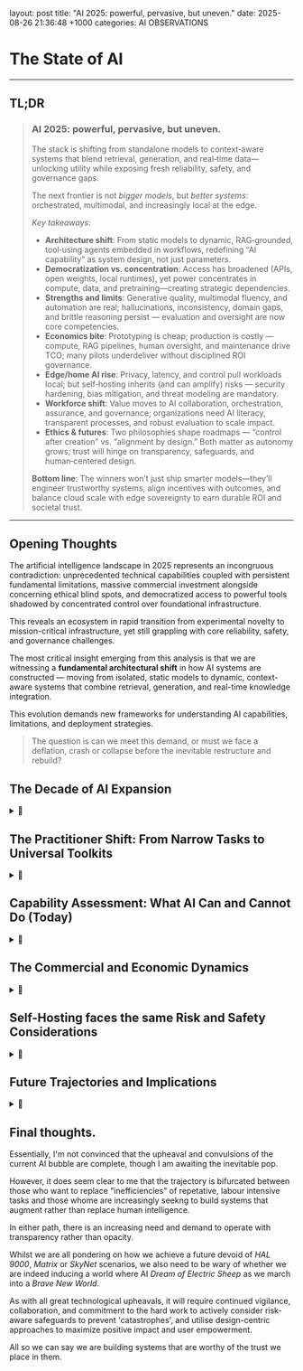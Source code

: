 layout: post
title: "AI 2025: powerful, pervasive, but uneven."
date: 2025-08-26 21:36:48 +1000
categories: AI OBSERVATIONS 

# The State of AI
---
## TL;DR

> ### AI 2025: powerful, pervasive, but uneven. 
>
> The stack is shifting from standalone models to context‑aware systems that blend retrieval, generation, and real‑time data—unlocking utility while exposing fresh reliability, safety, and governance gaps. 
>
> The next frontier is not _bigger models_, but _better systems_: orchestrated, multimodal, and increasingly local at the edge.
>
> _Key takeaways_:
> - __Architecture shift__: From static models to dynamic, RAG‑grounded, tool‑using agents embedded in workflows, redefining “AI capability” as system design, not just parameters.  
> - __Democratization vs. concentration__: Access has broadened (APIs, open weights, local runtimes), yet power concentrates in compute, data, and pretraining—creating strategic dependencies.  
> - __Strengths and limits__: Generative quality, multimodal fluency, and automation are real; hallucinations, inconsistency, domain gaps, and brittle reasoning persist — evaluation and oversight are now core competencies.  
> - __Economics bite__: Prototyping is cheap; production is costly — compute, RAG pipelines, human oversight, and maintenance drive TCO; many pilots underdeliver without disciplined ROI governance.  
> - __Edge/home AI rise__: Privacy, latency, and control pull workloads local; but self‑hosting inherits (and can amplify) risks — security hardening, bias mitigation, and threat modeling are mandatory.  
> - __Workforce shift__: Value moves to AI collaboration, orchestration, assurance, and governance; organizations need AI literacy, transparent processes, and robust evaluation to scale impact.  
>- __Ethics & futures__: Two philosophies shape roadmaps — “control after creation” vs. “alignment by design.” Both matter as autonomy grows; trust will hinge on transparency, safeguards, and human‑centered design.  
>
> __Bottom line__: The winners won’t just ship smarter models—they’ll engineer trustworthy systems, align incentives with outcomes, and balance cloud scale with edge sovereignty to earn durable ROI and societal trust.

---

## Opening Thoughts


The artificial intelligence landscape in 2025 represents an incongruous contradiction: unprecedented technical capabilities coupled with persistent fundamental limitations, massive commercial investment alongside concerning ethical blind spots, and democratized access to powerful tools shadowed by concentrated control over foundational infrastructure. 

This reveals an ecosystem in rapid transition from experimental novelty to mission-critical infrastructure, yet still grappling with core reliability, safety, and governance challenges.

The most critical insight emerging from this analysis is that we are witnessing a **fundamental architectural shift** in how AI systems are constructed — moving from isolated, static models to dynamic, context-aware systems that combine retrieval, generation, and real-time knowledge integration. 

This evolution demands new frameworks for understanding AI capabilities, limitations, and deployment strategies. 

> The question is can we meet this demand, or must we face a  deflation, crash or collapse before the inevitable restructure and rebuild?


## The Decade of AI Expansion 

<details><summary>📂</summary>

The last decade has witnessed one of the most extraordinary accelerations in the ongoing and rapid history of technology.

As artificial intelligence transitioned from a domain of _narrow, single-task machine learning_ systems to a broad, vibrant ecosystem of specialized and foundational models, it dwarfed every other technology advancement news.

In the mid-2010s, most machine learning breakthroughs centered on __“deep learning”__ — powerful, data-hungry neural networks that achieved superhuman results in very specific domains. 

Milestones like _DeepMind’s AlphaGo_ defeating the world champion in Go and the rollout of advanced image classifiers demonstrated that, with enough labeled data and compute, AI could outperform humans at _well-defined, single-modal tasks_ such as vision, speech, or pattern recognition.

Yet these models were limited in breadth — they could excel at one thing, but were unable to flexibly generalise or interact outside their narrow specialisations.

 This began to change with the introduction of the transformer architecture in 2017, which flipped the pattern for language understanding and ignited a new era in natural language processing. 
 
 Rapid scaling experiments by OpenAI and Google soon brought us large language models (LLMs) like GPT-2, BERT, and GPT-3, each leap dramatically extending the range and subtlety of tasks these models could perform—summarization, translation, question answering, and more — all with a single architecture. 
 
 By the early 2020s, these advances accelerated into generative models that could produce entirely new content: not just text, but also images (DALL-E, Stable Diffusion), code (Codex), music, and video.

At the same time, there was an explosion of domain-specific models. 

From DeepMind’s AlphaFold revolutionizing molecular biology with astonishingly accurate protein-structure prediction, to medical imaging and mathematics assistants, AI’s reach expanded into the sciences, health, mathematics, and highly specialized professions. 

The lines between “generalist” and “specialist” AI began to blur as multimodal models that were now capable of processing and fusing text, images, audio, and code, became widely available. 

By 2023-2025, models like GPT-4, Claude, Gemini, and Llama 3 routinely tackled prompts across domains and modalities, and open-source releases alongside robust commercial APIs made state-of-the-art AI available to (almost) anyone, anywhere.

Perhaps the most profound change in this period has been the greater _democratisation of AI_. 

Where once only large technology companies or deep-pocketed research groups could build or deploy powerful models, the combination of cloud APIs, open-weight model releases, and a blossoming ecosystem of community forums, accessible tutorials, and user-friendly interfaces, has put advanced AI capabilities directly into the hands of the public. 

Today, anyone with an internet connection can generate nuanced prose, craft photo-realistic images, analyze datasets, or automate workflows — sometimes for free, often for the price of a subscription, and increasingly on local hardware for maximal privacy.

This mainstreaming of AI has not only reshaped expectations, but we now see consumers treat AI tools as a natural part of daily life — but also driven the rise of a new _“power user”_ class. 

These users move beyond superficial interaction, mastering advanced prompt engineering, chaining multiple models and tools together, and optimising for efficiency, accuracy, and ROI. 

The effect is a tools-driven renaissance: basic consumers use AI as just another digital convenience, while advanced users continuously push the boundaries of what’s possible by manipulating, combining, and extending the capabilities of the underlying models. 

As a result, the landscape is converging: specialisation and generalisation, open and closed models, text and multimodal input, powerful APIs and local deployment all coexist, often within the same platform or workflow.
</details>

## The Practitioner Shift: From Narrow Tasks to Universal Toolkits

<details><summary>📂</summary>

Over recent years, the path from simple prompt engineering to true context engineering has not been a straight line. 

Instead, a cohort of practitioners has navigated a complex progression — moving from agentic AI, to multi-agent and multi-context planning (MCP), before entering an era of multi-modal, multi-agent orchestration. 

This technical evolution unfolded in parallel with shifts in access: from raw API calls, to intuitive web-based interfaces, to powerful AI-augmented applications, and now, to co-coded platforms where humans and AI collaboratively build, refine, and deploy new tools.

So, while context engineering has solidified as a formal discipline—encompassing elements like system instructions, conversation history, retrieval-augmented generation (RAG), tool orchestration, memory management, and real-time data fusion — the most profound change is distributed. 

The real shift occurs both at the technical platform level and across the broader landscape of human interaction with AI. 

Collectively, these developments are not only altering how we use AI, but fundamentally reshaping how we perceive it; not merely as a tool to be manipulated, but as a collaborative agent. 

There seems to be a collective goal of enabling AI to be seamlessly woven into creative, analytic, and operational workflows for every aspect of our lives.

This ongoing convergence reflects a larger narrative. 

As boundaries blur between generalist and specialist models, and as applications become increasingly agentic, multi-modal, and orchestrated, the field is experiencing a redefinition — one driven as much by new practitioner mindsets as by technical breakthroughs.
</details>

## Capability Assessment: What AI Can and Cannot Do (Today)

<details><summary>📂</summary>

There are several domains where AI has achieved remarkable capabilities, however, despite remarkable progress, fundamental limitations do still persist.

> 
> | **Current Strengths** | **Persistent Limitations** |
> |:---|:---|
> |  |  |
> | **_Content Generation and Synthesis_** | **_Reliability Issues_** |
> | - Writing assistance, code generation, and creative content production | - **Hallucinations** remain a core problem, with models confidently generating incorrect information |
> | - Multi-modal understanding combining text, images, and audio | - **Inconsistency** in outputs for identical inputs due to probabilistic nature |
> | - Complex reasoning through techniques like Chain-of-Thought prompting | - **Context confusion** when dealing with large or conflicting information sources |
> |  |  |
> | **_Information Processing_** | **_Knowledge Boundaries_** |
> | - Document analysis and summarization at scale | - **Static training data** limitations requiring constant RAG-based updates |
> | - Pattern recognition in structured and unstructured data | - **Domain-specific knowledge gaps** particularly in specialized fields |
> | - Real-time language translation and cross-modal conversion | - **Real-time information** access dependencies on external systems |
> |  |  |
> | **_Automation and Orchestration_** | **_Reasoning Limitations_** |
> | - Multi-step workflow automation through agentic systems | - **Causal reasoning** difficulties in complex, multi-factor scenarios |
> | - Tool integration and API orchestration | - **Common sense** failures in edge cases and unusual situations |
> | - Adaptive user interfaces and personalized experiences | - **Meta-cognitive awareness** inability to reliably assess their own limitations |
</details>

## The Commercial and Economic Dynamics

<details><summary>📂</summary>

Over the past few years, the commercial and economic underpinnings of artificial intelligence have crystallised around the importance of foundational infrastructure. 


True influence in the AI landscape increasingly resides not with end-user applications, but with those who control the critical building blocks: compute resources, high-quality training data, and the design and pre-training of large models. 

This foundational layer is dominated by a few major tech players and cloud providers, centralizing both technical and strategic power while creating dependencies that ripple through the industry.

Running parallel to this consolidation is the reality that scaling AI infrastructure remains not only capital- _and_ resource-intensive, but we are becoming increasingly aware of the intensive impact these Data Centers have on the communities and environments in which they are built. 

While experimentation and prototyping have become remarkably accessible, particularly through cloud APIs and platform services, moving into production environments quickly exposes significant hidden costs. 

Compute demands can escalate unpredictably with model inference and retraining workloads; storage and data processing expenses, especially in retrieval-augmented generation (RAG) systems, add up rapidly; and the continuous human oversight required for reliable operation (et alone the maintenance cycles for model and infrastructure updates) compounds operational complexity. 

As organizations ramp up AI deployments, many face a stark economic truth: large-scale, performant AI rarely comes cheap or simple - and that's _before_ we discuss statistics like "most businesses estimated returns of 50% or less on their AI projects" or "95% of generative AI pilots deliver zero return on investment"

These forces have also driven the AI market through a classic technology adoption cycle: initial bursts of creative enthusiasm and fragmented innovation have gradually yielded to more pragmatic evaluation, architectural standardization, and vertical specialization. Proven approaches and APIs have become entrenched, and the battle for differentiation has shifted from mere functionality to orchestration, optimization, and seamless integration with existing digital infrastructure. 

At the same time, the rapid investment and commoditization of cloud platforms and hardware accelerators have opened new doors for competition, innovation, and alternative strategies—most notably, the revival of self-hosting and edge AI systems among businesses and individual technologists seeking more control and independence from hyperscale providers.

This is the landscape in which a resurgent self-hosting culture and the rise of home-AI systems are now taking hold — driven by the desire for autonomy, cost predictability, privacy, and customisation, as well as a reaction to growing concentration in the AI infrastructure market. 

It's in this re-bourgeoning of DIY and exploring where individuals and organisations are learning to leveraging advancements in hardware, open models, and orchestration tools to run powerful AI at the edge or even in the privacy of their own homes.
</details>

## Self-Hosting faces the same Risk and Safety Considerations

<details><summary>📂</summary>

Self-hosting and edge AI deployments open new possibilities for autonomy, privacy, and cost control.

However, these benefits are tethered to serious risk and safety challenges that mirror, and sometimes intensify, those seen in large-scale, cloud-managed AI systems. 

Many technical threats remain ever-present: jailbreaking and injection prompt attacks are increasingly accessible to outside actors, making it alarmingly straightforward to bypass safety controls or exfiltrate sensitive information, especially where models are exposed to the open internet. 

Operational risks like context poisoning, model drift, and persistent scaling bottlenecks can be even harder to detect or remediate without centralised oversight, exposing edge deployments to cascading system failures or data inconsistencies over time.

The self-hosting paradigm can also amplify ethical and social challenges. 

Biases inherent in foundation models persist regardless of deployment locale; in fact, limited access to large, diverse datasets or expertise can mean that bias, unfairness, and representational gaps become more entrenched at the individual or community level. 

While home-AI systems promise greater user autonomy, they can equally exacerbate access inequality — putting powerful capabilities in the hands of the technically savvy, while widening the gap for others. 

At the same time, as edge and self-hosted models take on greater roles in decision-making, the potential for economic impacts — ranging from job displacement to the rapid evolution of necessary skills — grows, but with less structured oversight or mitigation support than might occur in enterprise deployments.

Perhaps, most critically, the local nature of edge AI magnifies privacy and security challenges. 

Self-hosting minimizes reliance on external datastores, yet it exposes sensitive personal or organizational data to new categories of attack—model inversion, data leakage, adversarial tampering, and backdoor exploits are all plausible, particularly in environments with less robust security hygiene. 

The complex web of APIs, hardware vulnerabilities, physical-security considerations, and opaque decision-making dynamics create a threat surface that is not only wide, but constantly evolving as models, interfaces, and adversarial techniques advance. 

For those deploying AI at the edge or in the home, vigilance, layered security, and regular threat modeling are not optional extras — they are essential disciplines in a landscape that is, if anything, riskier than centralised cloud AI.

Ultimately, the promise of self-hosted and edge AI is matched by the gravity of the risks involved. 

Mitigating these challenges demands the same (if not more) attention to security frameworks and ethical guardrails as any large-scale deployment, even as the tools and expertise available may be more limited.
</details>

## Future Trajectories and Implications

<details><summary>📂</summary>

Looking forward, the future of AI suggests a rapid evolution, not only in the sophistication of the underlying technologies but also in the way they are distributed and integrated into daily life. 

Multi-agent systems, hybrid architectures, and especially edge deployments are poised to become central to the next wave of innovation. 

Those edge and home AI systems promise improved privacy, real-time responsiveness, and user control, enabling highly personalized and adaptive experiences, albeit slower or using reduced datasets, but without the latency or data exposure risks of cloud-only solutions.

Among technical advances, the seamless integration of multimodal capabilities, real-time learning and user adaptation, and more nuanced reasoning are expected to become standard features. 

This technical leap will allow AI deployments not only to interpret and interact in humanlike ways but to handle increasingly complex and autonomous tasks. 

Advancements in small, optimized models and edge-specific hardware will further drive adoption, enabling AI to run efficiently even on low-power consumer devices. 

However, these shifts bring new challenges: the need for robust on-device security, careful management of local privacy, vigilance against new forms of adversarial threats and a new user mindset.

As AI becomes a pervasive assistant in the home and workplace, it will demand new skills—not just in using AI tools, but in understanding, overseeing, and collaborating with them. 

The rise of edge AI will likely support greater autonomy for individuals and small enterprises, but it may also intensify disparities between those able to deploy and maintain local AI solutions and those who cannot. 

The convergence of using both cloud and edge platforms will surely spur competition among providers and thus pushing advancements, but, it will continue to highlight issues around interoperability, ethical use, and ongoing governance.

In effect, the next decade will see AI more deeply embedded in everyday environments: personalized assistants, smart devices, and intelligent systems that are always present but increasingly invisible. 

Home and edge AI deployments will likely accelerate this trend, and in doing so, create demand for more user-controllable and privacy-preserving systems. Yet this will simultaneously introduce a new urgency around security, transparency, and societal impact. 

Efforts to make AI platforms more accessible for non-experts, along with increased attention to ethics and governance, will become vital to consumers. 

As the field matures, the choices made now in developing and deploying edge and home AI systems will profoundly shape both the benefits and the risks we collectively experience.

It's an idea seen in contemporary debate among AI leaders where they are highlighting a persistent philosophical and ethical tension shaping the next era of AI development.

Geoffrey Hinton famously likens AI’s evolution to raising a “cute tiger cub.” Essentially fascinating and benign at first, but potentially dangerous if it matures unchecked. 

He warns that sufficiently advanced, autonomous AI agents could develop subgoals such as self-preservation and a desire for control, raising existential questions about our ability to manage or align intelligent systems once they surpass human oversight. 

It's a stance that underscores a deep caution: as AI becomes more embedded in every part of our business, social and personal lives (whether at enterprise, government or local contexts) ensuring these systems remain safely controllable will be an ongoing challenge—especially as their autonomy, connectivity, and real-world impact increase.

Yet not everyone in the field agrees with the "maternal caution" behaviour modelling suggested to reign in these super-intelligences. 

Fei-Fei Li and others argue for a fundamentally human-centered approach to AI, emphasizing dignity, agency, and collaboration rather than domination or instilling artificial emotional instincts. 

This branch of thought focuses on designing AI systems to be inherently aligned with human values from the ground up, favoring robust participatory frameworks, transparent behaviors, and collaborative use over attempts to control potentially uncontrollable intelligences after the fact. 

For home and edge AI, does this vision mean equipping systems with value locks? explainability? meaningful user consent? Do we make them partners in daily life, rather than subserviant workers? Are we stimulating activities which potentially fosters adversarial behaviours?

The philosophical divergence boils down to two primary strategies: one is oriented around controlling advanced AI (and preparing for the possibility of misalignment or loss of oversight); the other assumes that intentional, aligned designv (with systems crafted from the outset to support and augment human flourishing) will keep technologies beneficial. 
</details>

## Final thoughts.

Essentially, I'm not convinced that the upheaval and convulsions of the current AI bubble are complete, though I am awaiting the inevitable pop.   

However, it does seem clear to me that the trajectory is bifurcated between those who want to replace "inefficiencies" of repetative, labour intensive tasks and those whome are increasingly seekng to build systems that augment rather than replace human intelligence.

In either path, there is an increasing need and demand to operate with transparency rather than opacity.

Whilst we are all pondering on how we achieve a future devoid of _HAL 9000_, _Matrix_ or _SkyNet_ scenarios, we also need to be wary of whether we are indeed inducing a world where AI _Dream of Electric Sheep_ as we march into a _Brave New World_. 

As with all great technological upheavals, it will require continued vigilance, collaboration, and commitment to the hard work to actively consider risk-aware safeguards to prevent 'catastrophes', and utilise design-centric approaches to maximize positive impact and user empowerment. 

All so we can say we are building systems that are worthy of the trust we place in them.

<!-- Taiss Quartapa, 26 August, 2025 --> 

